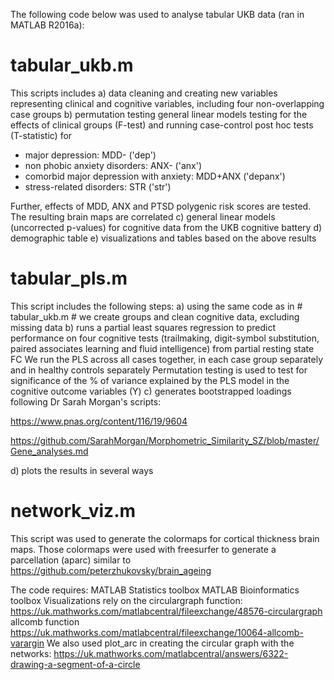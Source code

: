 The following code below was used to analyse tabular UKB data (ran in MATLAB R2016a):

# tabular_ukb.m
This scripts includes 
a) data cleaning and creating new variables representing clinical and cognitive variables, including four non-overlapping case groups
b) permutation testing general linear models testing for the effects of clinical groups (F-test) and running case-control post hoc tests (T-statistic) for 
- major depression: MDD- ('dep')
- non phobic anxiety disorders: ANX- ('anx')
- comorbid major depression with anxiety: MDD+ANX ('depanx') 
- stress-related disorders: STR ('str')

Further, effects of MDD, ANX and PTSD polygenic risk scores are tested. 
The resulting brain maps are correlated 
c) general linear models (uncorrected p-values) for cognitive data from the UKB cognitive battery
d) demographic table
e) visualizations and tables based on the above results 

# tabular_pls.m
This script includes the following steps:
a) using the same code as in # tabular_ukb.m # we create groups and clean cognitive data, excluding missing data
b) runs a partial least squares regression to predict performance on four cognitive tests (trailmaking, digit-symbol substitution, paired associates learning and fluid intelligence) from partial resting state FC
We run the PLS across all cases together, in each case group separately and in healthy controls separately
Permutation testing is used to test for significance of the % of variance explained by the PLS model in the cognitive outcome variables (Y)
c) generates bootstrapped loadings following Dr Sarah Morgan's scripts:

https://www.pnas.org/content/116/19/9604

https://github.com/SarahMorgan/Morphometric_Similarity_SZ/blob/master/Gene_analyses.md

d) plots the results in several ways

# network_viz.m
This script was used to generate the colormaps for cortical thickness brain maps. Those colormaps were used with freesurfer to generate a parcellation (aparc) similar to https://github.com/peterzhukovsky/brain_ageing

The code requires:
MATLAB Statistics toolbox
MATLAB Bioinformatics toolbox
Visualizations rely on the circulargraph function:
https://uk.mathworks.com/matlabcentral/fileexchange/48576-circulargraph
allcomb function
https://uk.mathworks.com/matlabcentral/fileexchange/10064-allcomb-varargin
We also used plot_arc in creating the circular graph with the networks:
https://uk.mathworks.com/matlabcentral/answers/6322-drawing-a-segment-of-a-circle

